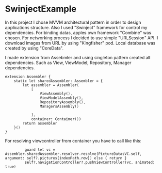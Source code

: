 # SwinjectExample
In this project I chose MVVM architectural pattern in order to design applications structure.
Also I used "Swinject" framework for control my dependencies. 
For binding datas, apples own framework  "Combine"  was chosen.
For networking process I decided to use simple "URLSession" API.
I download images from URL by using "Kingfisher" pod.
Local database was created by using "CoreData".




I made extension from Assebmler and using singleton pattern created all dependencies. Such as View, ViewModel, Repository, Manager dependencies.



    extension Assembler {
        static let sharedAssembler: Assembler = {
            let assembler = Assembler(
                [
                    ViewAssembly(),
                    ViewModelAssembly(),
                    RepositoryAssembly(),
                    ManagersAssembly()

                ],
                container: Container())
            return assembler
        }()
    }


For resolving viewcontroller from container you have to call like this:

             guard let vc = Assembler.sharedAssembler.resolver.resolve(PictureDatasVC.self, argument: self?.pictures[indexPath.row]) else { return }
             self?.navigationController?.pushViewController(vc, animated: true)
             
             
             
